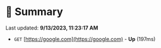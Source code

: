 # 📖 Summary
Last updated: **9/13/2023, 11:23:17 AM**

- `GET` [https://google.com](https://google.com) - **Up** (197ms)
